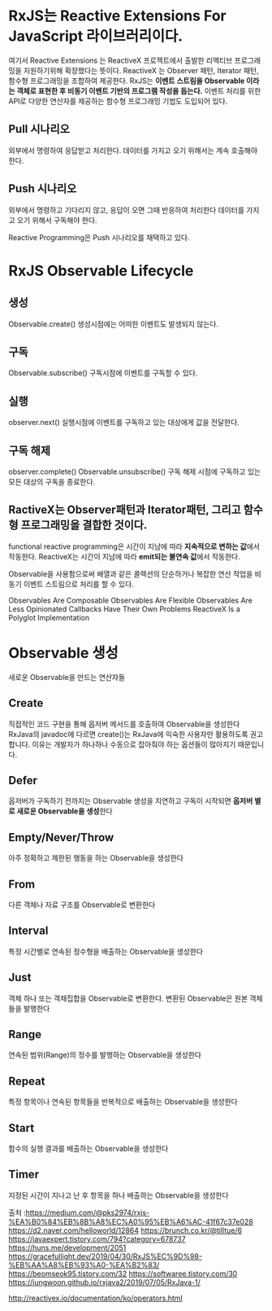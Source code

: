 # RxJS는 Reactive Extensions For JavaScript 라이브러리이다.
여기서 Reactive Extensions 는 ReactiveX 프로젝트에서 출발한 리액티브 프로그래밍을 지원하기위해 확장했다는 뜻이다.
ReactiveX 는 Observer 패턴, Iterator 패턴, 함수형 프로그래밍을 조합하여 제공한다.
RxJS는 **이벤트 스트림을 Observable 이라는 객체로 표현한 후 비동기 이벤트 기반의 프로그램 작성을 돕는다.**
이벤트 처리를 위한 API로 다양한 연산자를 제공하는 함수형 프로그래밍 기법도 도입되어 있다.

## Pull 시나리오
외부에서 명령하여 응답받고 처리한다.
데이터를 가지고 오기 위해서는 계속 호출해야 한다.
## Push 시나리오
외부에서 명령하고 기다리지 않고, 응답이 오면 그때 반응하여 처리한다
데이터를 가지고 오기 위해서 구독해야 한다.

Reactive Programming은 Push 시나리오를 채택하고 있다.


# RxJS Observable Lifecycle
## 생성
Observable.create()
생성시점에는 어떠한 이벤트도 발생되지 않는다.
## 구독
Observable.subscribe()
구독시점에 이벤트를 구독할 수 있다.
## 실행
observer.next()
실행시점에 이벤트를 구독하고 있는 대상에게 값을 전달한다.
## 구독 해제
observer.complete()
Observable.unsubscribe()
구독 해제 시점에 구독하고 있는 모든 대상의 구독을 종료한다.


## RactiveX는 Observer패턴과 Iterator패턴, 그리고 함수형 프로그래밍을 결합한 것이다.
functional reactive programming은 시간이 지남에 따라 **지속적으로 변하는 값**에서 작동한다.
ReactiveX는 시간이 지남에 따라 **emit되는 불연속 값**에서 작동한다.


Observable을 사용함으로써 배열과 같은 콜렉션의 단순하거나 복잡한 연산 작업을 비동기 이벤트 스트림으로 처리를 할 수 있다.

Observables Are Composable
Observables Are Flexible
Observables Are Less Opinionated
Callbacks Have Their Own Problems
ReactiveX Is a Polyglot Implementation


# Observable 생성
새로운 Observable을 만드는 연산자들

## Create
직접적인 코드 구현을 통해 옵저버 메서드를 호출하여 Observable을 생성한다
RxJava의 javadoc에 다르면 create()는 RxJava에 익숙한 사용자만 활용하도록 권고합니다. 이유는 개발자가 하나하나 수동으로 잡아줘야 하는 옵션들이 많아지기 때문입니다.

## Defer
옵저버가 구독하기 전까지는 Observable 생성을 지연하고 구독이 시작되면 **옵저버 별로 새로운 Observable을 생성**한다

## Empty/Never/Throw 
아주 정확하고 제한된 행동을 하는 Observable을 생성한다
## From 
다른 객체나 자료 구조를 Observable로 변환한다
## Interval 
특정 시간별로 연속된 정수형을 배출하는 Observable을 생성한다
## Just 
객체 하나 또는 객채집합을 Observable로 변환한다. 변환된 Observable은 원본 객체들을 발행한다
## Range 
연속된 범위(Range)의 정수를 발행하는 Observable을 생성한다

## Repeat 
특정 항목이나 연속된 항목들을 반복적으로 배출하는 Observable을 생성한다
## Start
함수의 실행 결과를 배출하는 Observable을 생성한다
## Timer 
지정된 시간이 지나고 난 후 항목을 하나 배출하는 Observable을 생성한다


출처 :https://medium.com/@pks2974/rxjs-%EA%B0%84%EB%8B%A8%EC%A0%95%EB%A6%AC-41f67c37e028
https://d2.naver.com/helloworld/12864
https://brunch.co.kr/@tilltue/6
https://javaexpert.tistory.com/794?category=678737
https://huns.me/development/2051
https://gracefullight.dev/2019/04/30/RxJS%EC%9D%98-%EB%AA%A8%EB%93%A0-%EA%B2%83/
https://beomseok95.tistory.com/32
                                                                                                                                                                                                                                                                                                                                                                           https://softwaree.tistory.com/30
https://jungwoon.github.io/rxjava2/2019/07/05/RxJava-1/

http://reactivex.io/documentation/ko/operators.html